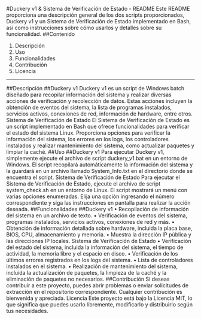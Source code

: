 #Duckery v1 & Sistema de Verificación de Estado - README
Este README proporciona una descripción general de los dos scripts proporcionados, Duckery v1 y un Sistema de Verificación de Estado implementado en Bash, así como instrucciones sobre cómo usarlos y detalles sobre su funcionalidad.
##Contenido
1.	Descripción
2.	Uso
3.	Funcionalidades
4.	Contribución
5.	Licencia
________________________________________
##Descripción
##Duckery v1
Duckery v1 es un script de Windows batch diseñado para recopilar información del sistema y realizar diversas acciones de verificación y recolección de datos. Estas acciones incluyen la obtención de eventos del sistema, la lista de programas instalados, servicios activos, conexiones de red, información de hardware, entre otros.
Sistema de Verificación de Estado
El Sistema de Verificación de Estado es un script implementado en Bash que ofrece funcionalidades para verificar el estado del sistema Linux. Proporciona opciones para verificar la información del sistema, los errores en los logs, los controladores instalados y realizar mantenimiento del sistema, como actualizar paquetes y limpiar la caché.
##Uso
##Duckery v1
Para ejecutar Duckery v1, simplemente ejecute el archivo de script duckery_v1.bat en un entorno de Windows. El script recopilará automáticamente la información del sistema y la guardará en un archivo llamado System_Info.txt en el directorio donde se encuentra el script.
Sistema de Verificación de Estado
Para ejecutar el Sistema de Verificación de Estado, ejecute el archivo de script system_check.sh en un entorno de Linux. El script mostrará un menú con varias opciones enumeradas. Elija una opción ingresando el número correspondiente y siga las instrucciones en pantalla para realizar la acción deseada.
##Funcionalidades
##Duckery v1
•	Recopilación de información del sistema en un archivo de texto.
•	Verificación de eventos del sistema, programas instalados, servicios activos, conexiones de red y más.
•	Obtención de información detallada sobre hardware, incluida la placa base, BIOS, CPU, almacenamiento y memoria.
•	Muestra la dirección IP pública y las direcciones IP locales.
Sistema de Verificación de Estado
•	Verificación del estado del sistema, incluida la información del sistema, el tiempo de actividad, la memoria libre y el espacio en disco.
•	Verificación de los últimos errores registrados en los logs del sistema.
•	Lista de controladores instalados en el sistema.
•	Realización de mantenimiento del sistema, incluida la actualización de paquetes, la limpieza de la caché y la eliminación de paquetes no necesarios.
##Contribución
Si deseas contribuir a este proyecto, puedes abrir problemas o enviar solicitudes de extracción en el repositorio correspondiente. Cualquier contribución es bienvenida y apreciada.
Licencia
Este proyecto está bajo la Licencia MIT, lo que significa que puedes usarlo libremente, modificarlo y distribuirlo según tus necesidades.

